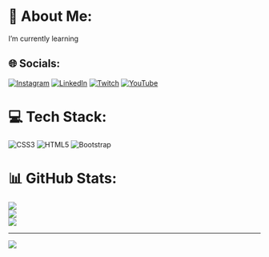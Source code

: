 # 💫 About Me:
I’m currently learning<br>


## 🌐 Socials:
[![Instagram](https://img.shields.io/badge/Instagram-%23E4405F.svg?logo=Instagram&logoColor=white)](https://instagram.com/Teraxler) [![LinkedIn](https://img.shields.io/badge/LinkedIn-%230077B5.svg?logo=linkedin&logoColor=white)](https://linkedin.com/in/Teraxler) [![Twitch](https://img.shields.io/badge/Twitch-%239146FF.svg?logo=Twitch&logoColor=white)](https://twitch.tv/Teraxler) [![YouTube](https://img.shields.io/badge/YouTube-%23FF0000.svg?logo=YouTube&logoColor=white)](https://youtube.com/@Teraxler) 

# 💻 Tech Stack:
![CSS3](https://img.shields.io/badge/css3-%231572B6.svg?style=for-the-badge&logo=css3&logoColor=white) ![HTML5](https://img.shields.io/badge/html5-%23E34F26.svg?style=for-the-badge&logo=html5&logoColor=white) ![Bootstrap](https://img.shields.io/badge/bootstrap-%23563D7C.svg?style=for-the-badge&logo=bootstrap&logoColor=white)
# 📊 GitHub Stats:
![](https://github-readme-stats.vercel.app/api?username=Teraxler&theme=vue-dark&hide_border=false&include_all_commits=false&count_private=false)<br/>
![](https://github-readme-streak-stats.herokuapp.com/?user=Teraxler&theme=vue-dark&hide_border=false)<br/>
![](https://github-readme-stats.vercel.app/api/top-langs/?username=Teraxler&theme=vue-dark&hide_border=false&include_all_commits=false&count_private=false&layout=compact)

---
[![](https://visitcount.itsvg.in/api?id=Teraxler&icon=2&color=12)](https://visitcount.itsvg.in)

<!-- Proudly created with GPRM ( https://gprm.itsvg.in ) -->

